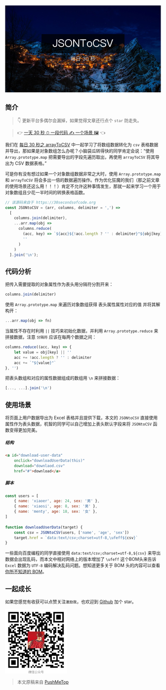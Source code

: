 <!-- # JSONToCSV -->

![封面](https://raw.githubusercontent.com/pushmetop/resource/master/30-seconds-for-everyday/json-to-csv/poster.png)

## 简介

> 👇 更新平台多偶尔会漏掉，如果觉得文章还行点个 `star` 防走失。

> 👉 [一天 30 秒 ⏱ 一段代码 ✍️ 一个场景 🖼](https://github.com/pushmetop/30-seconds-for-everyday) 👈

我们在 [每日 30 秒之 arrayToCSV](https://pushmetop.github.io/blog/array-to-csv-for-30-seconds-of-code) 中一起学习了将数组数据转化为 `csv` 表格数据并导出，那如果是对象数组怎么办呢？小脑袋瓜转得快的同学肯定会说：“使用 `Array.prototype.map` 把需要导出的字段先遍历取出，再使用 `arrayToCSV` 将其导出为 CSV 数据表格。”

可是你有没有想过如果一个对象数组数据非常之大时，使用 `Array.prototype.map` 和 `arrayToCSV` 将会多出一倍的数据遍历操作。作为优化狂魔的我们（那之前文章的使用场景还这么用！！！）肯定不允许这种事情发生，那就一起来学习一个用于对象数组且少花一半时间的转换表格函数。

```javascript
// 该源码来自于 https://30secondsofcode.org
const JSONtoCSV = (arr, columns, delimiter = ',') =>
  [
    columns.join(delimiter),
    ...arr.map(obj =>
      columns.reduce(
        (acc, key) => `${acc}${!acc.length ? '' : delimiter}"${obj[key] || ''}"`,
        ''
      )
    )
  ].join('\n');
```

<!--more-->

## 代码分析

把传入需要提取的对象属性作为表头用分隔符分割开来：

```javascript
columns.join(delimiter)
```

使用 `Array.prototype.map` 来遍历对象数组获得 表头属性属性对应的值 并将其解构开：

```javascript
...arr.map(obj => fn)
```

当属性不存在时利用 `||` 技巧来初始化数据，并利用 `Array.prototype.reduce` 来拼接数据，注意 `分隔符` 应该在每两个数据之间：

```javascript
columns.reduce((acc, key) => {
    let value = obj[key] || ''
    acc += !acc.length ? '' : delimiter
    acc += `"${value}"`
}, '')
```

把表头数组和对应的属性数据组成的数组用 `\n` 来拼接数据：

```javascript
[..., ...].join('\n')
```

## 使用场景

将页面上用户数据导出为 Excel 表格并且提供下载，本文的 `JSONtoCSV` 直接使用属性作为表头数据，机智的同学可以自己增加上表头默认字段来将 `JSONtoCSV` 函数变得更加完美。

##### 结构

```html  
<a id="download-user-data"
    onclick="downloadUserData(this)"
    download="downlaod.csv"
    href="#">download</a>      
```

##### 脚本

```javascript
const users = [
    { name: 'xiaoer', age: 24, sex: '男' },
    { name: 'xiaosi', age: 8, sex: '男' },
    { name: 'menty', age: 18, sex: '女' },
]

function downloadUserData(target) {
    const csv = JSONtoCSV(users, ['name', 'age', 'sex'])
    target.href = `data:text/csv;charset=utf-8,\ufeff${csv}`
}
```

一些面向百度编程的同学直接使用 `data:text/csv;charset=utf-8,${csv}` 来导出数据会出现乱码，而本文中相对网络上的版本增加了 `\ufeff` 这个BOM头来告诉 `Excel` 数据为 `UTF-8` 编码解决乱码问题。想知道更多关于 BOM 头的内容可以查看 [你所不知道的 BOM](https://pushmetop.github.io/blog/you-dont-know-bom)。

## 一起成长

如果您感觉有收获可以点赞关注`激励我`，也欢迎到 [Github](https://github.com/pushmetop/30-seconds-for-everyday) 加个 star。

![微信公众号](https://raw.githubusercontent.com/pushmetop/resource/master/donate/pushmetop.png)

> 本文原稿来自 [PushMeTop](https://github.com/pushmetop)
